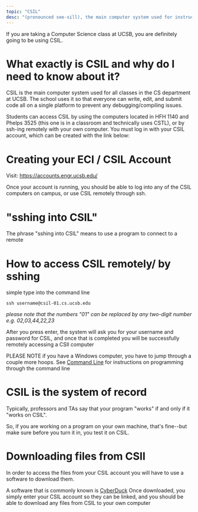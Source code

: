 ```yaml
---
topic: "CSIL"
desc: "(pronounced see-sill), the main computer system used for instruction at UCSB CS"
---
```


If you are taking a Computer Science class at UCSB, you are definitely going to be using CSIL. 

# What exactly is CSIL and why do I need to know about it?

CSIL is the main computer system used for all classes in the CS department at UCSB. The school uses it so that everyone can write, edit, and submit code all on a single platform to prevent any debugging/compiling issues. 

Students can access CSIL by using the computers located in HFH 1140 and Phelps 3525 (this one is in a classroom and technically uses CSTL), or by ssh-ing remotely with your own computer. You must log in with your CSIL account, which can be created with the link below:


# Creating your ECI / CSIL Account

Visit: <https://accounts.engr.ucsb.edu/>

Once your account is running, you should be able to log into any of the CSIL computers on campus, or use CSIL remotely through ssh.

# "sshing into CSIL"

The phrase "sshing into CSIL" means to use a program to connect to a remote 

# How to access CSIL remotely/ by sshing

simple type into the command line
```
ssh username@csil-01.cs.ucsb.edu
```
*please note that the numbers "01" can be replaced by any two-digit number e.g. 02,03,44,22,23*

After you press enter, the system will ask you for your username and password for CSIL, and once that is completed you will be successfully remotely accessing a CSIl computer

PLEASE NOTE if you have a Windows computer, you have to jump through a couple more hoops. See [Command Line](/_topics/command_line.md) for instructions on programming through the command line

# CSIL is the system of record

Typically, professors and TAs say that your program "works" if and only if it "works on CSIL".

So, if you are working on a program on your own machine, that's fine--but make sure before you
turn it in, you test it on CSIL.

# Downloading files from CSIl

In order to access the files from your CSIL account you will have to use a software to download them.

A software that is commonly known is [CyberDuck](https://cyberduck.io/)
Once downloaded, you simply enter your CSIL account so they can be linked, and you should be able to download any files from CSIL to your own computer

